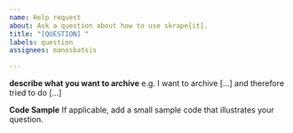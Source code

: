 ```yaml
---
name: Help request
about: Ask a question about how to use skrape{it}.
title: "[QUESTION] "
labels: question
assignees: manosbatsis

---
```


**describe what you want to archive**
e.g. I want to archive [...] and therefore tried to do [...]

**Code Sample**
If applicable, add a small sample code that illustrates your question.
